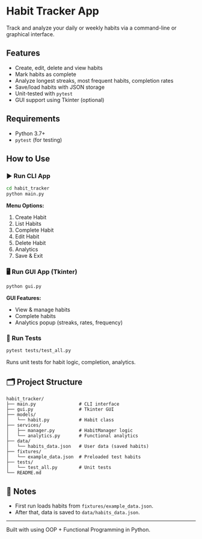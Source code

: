 # Habit Tracker App

Track and analyze your daily or weekly habits via a command-line or graphical interface.

## Features
- Create, edit, delete and  view habits
- Mark habits as complete
- Analyze longest streaks, most frequent habits, completion rates
- Save/load habits with JSON storage
- Unit-tested with `pytest`
- GUI support using Tkinter (optional)

## Requirements
- Python 3.7+
- `pytest` (for testing)

## How to Use

### ▶ Run CLI App
```bash
cd habit_tracker
python main.py
```
**Menu Options:**
1. Create Habit  
2. List Habits  
3. Complete Habit  
4. Edit Habit  
5. Delete Habit  
6. Analytics  
7. Save & Exit

### 🖥️ Run GUI App (Tkinter)
```bash
python gui.py
```
**GUI Features:**
- View & manage habits
- Complete habits
- Analytics popup (streaks, rates, frequency)

### 🧪 Run Tests
```bash
pytest tests/test_all.py
```
Runs unit tests for habit logic, completion, analytics.

## 🗂️ Project Structure
```
habit_tracker/
├── main.py                # CLI interface
├── gui.py                 # Tkinter GUI
├── models/
│   └── habit.py           # Habit class
├── services/
│   ├── manager.py         # HabitManager logic
│   └── analytics.py       # Functional analytics
├── data/
│   └── habits_data.json   # User data (saved habits)
├── fixtures/
│   └── example_data.json  # Preloaded test habits
├── tests/
│   └── test_all.py        # Unit tests
└── README.md
```

## 📌 Notes
- First run loads habits from `fixtures/example_data.json`.
- After that, data is saved to `data/habits_data.json`.

---
Built with using OOP + Functional Programming in Python.
